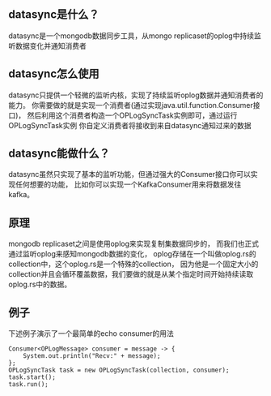 ## datasync是什么？
datasync是一个mongodb数据同步工具，从mongo replicaset的oplog中持续监听数据变化并通知消费者

## datasync怎么使用
datasync只提供一个轻微的监听内核，实现了持续监听oplog数据并通知消费者的能力。
你需要做的就是实现一个消费者(通过实现java.util.function.Consumer接口)，
然后利用这个消费者构造一个OPLogSyncTask实例即可，通过运行OPLogSyncTask实例
你自定义消费者将接收到来自datasync通知过来的数据

## datasync能做什么？
datasync虽然只实现了基本的监听功能，但通过强大的Consumer接口你可以实现任何想要的功能，
比如你可以实现一个KafkaConsumer用来将数据发往kafka。

## 原理
mongodb replicaset之间是使用oplog来实现复制集数据同步的，
而我们也正式通过监听oplog来感知mongodb数据的变化，
oplog存储在一个叫做oplog.rs的collection中，这个oplog.rs是一个特殊的collection，
因为他是一个固定大小的collection并且会循环覆盖数据，我们要做的就是从某个指定时间开始持续读取oplog.rs中的数据。

## 例子
下述例子演示了一个最简单的echo consumer的用法
```
Consumer<OPLogMessage> consumer = message -> {
    System.out.println("Recv:" + message);
};
OPLogSyncTask task = new OPLogSyncTask(collection, consumer);
task.start();
task.run();
```
